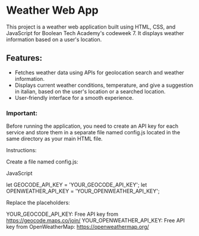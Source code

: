 # Weather Web App
This project is a weather web application built using HTML, CSS, and JavaScript for Boolean Tech Academy's codeweek 7. It displays weather information based on a user's location.

## Features:

- Fetches weather data using APIs for geolocation search and weather information.
- Displays current weather conditions, temperature, and give a suggestion in italian, based on the user's location or a searched location.
- User-friendly interface for a smooth experience.
  
### Important:

Before running the application, you need to create an API key for each service and store them in a separate file named config.js located in the same directory as your main HTML file.

Instructions:

Create a file named config.js:

JavaScript

let GEOCODE_API_KEY = 'YOUR_GEOCODE_API_KEY';
let OPENWEATHER_API_KEY = 'YOUR_OPENWEATHER_API_KEY';

Replace the placeholders:

YOUR_GEOCODE_API_KEY: Free API key from https://geocode.maps.co/join/
YOUR_OPENWEATHER_API_KEY: Free API key from OpenWeatherMap: https://openweathermap.org/
